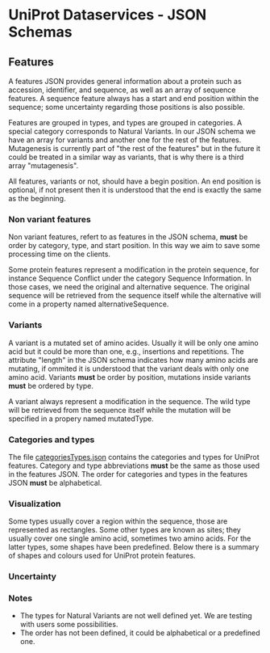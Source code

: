# UniProt Dataservices - JSON Schemas #
## Features ##
A features JSON provides general information about a protein such as accession, identifier, and sequence, as well as an array of sequence features. A sequence feature always has a start and end position within the sequence; some uncertainty regarding those positions is also possible.

Features are grouped in types, and types are grouped in categories. A special category corresponds to Natural Variants. In our JSON schema we have an array for variants and another one for the rest of the features. Mutagenesis is currently part of "the rest of the features" but in the future it could be treated in a similar way as variants, that is why there is a third array "mutagenesis".

All features, variants or not, should have a begin position. An end position is optional, if not present then it is understood that the end is exactly the same as the beginning.

### Non variant features ###
Non variant features, refert to as features in the JSON schema, **must** be order by category, type, and start position. In this way we aim to save some processing time on the clients.

Some protein features represent a modification in the protein sequence, for instance Sequence Conflict under the category Sequence Information. In those cases, we need the original and alternative sequence. The original sequence will be retrieved from the sequence itself while the alternative will come in a property named alternativeSequence.

### Variants ###
A variant is a mutated set of amino acides. Usually it will be only one amino acid but it could be more than one, e.g., insertions and repetitions. The attribute "length" in the JSON schema indicates how many amino acids are mutating, if ommited it is understood that the variant deals with only one amino acid. Variants **must** be order by position, mutations inside variants **must** be ordered by type.

A variant always represent a modification in the sequence. The wild type will be retrieved from the sequence itself while the mutation will be specified in a propery named mutatedType. 

### Categories and types ###
The file [categoriesTypes.json](https://github.com/ebi-uniprot/JSON-schemas/blob/master/uniprot-dataservices/categoriesTypes.json) contains the categories and types for UniProt features. Category and type abbreviations **must** be the same as those used in the features JSON. The order for categories and types in the features JSON **must** be alphabetical.

### Visualization ###
Some types usually cover a region within the sequence, those are represented as rectangles. Some other types are known as sites; they usually cover one single amino acid, sometimes two amino acids. For the latter types, some shapes have been predefined. Below there is a summary of shapes and colours used for UniProt protein features.

### Uncertainty ###

### Notes ###
- The types for Natural Variants are not well defined yet. We are testing with users some possibilities.
- The order has not been defined, it could be alphabetical or a predefined one.


